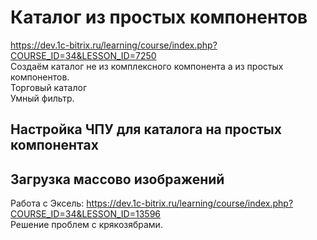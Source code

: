 # Каталог из простых компонентов
https://dev.1c-bitrix.ru/learning/course/index.php?COURSE_ID=34&LESSON_ID=7250  
Создаём каталог не из комплексного компонента а из простых компонентов.  
Торговый каталог  
Умный фильтр.

## Настройка ЧПУ для каталога на простых компонентах

## Загрузка массово изображений
Работа с Эксель: https://dev.1c-bitrix.ru/learning/course/index.php?COURSE_ID=34&LESSON_ID=13596  
Решение проблем с крякозябрами.
